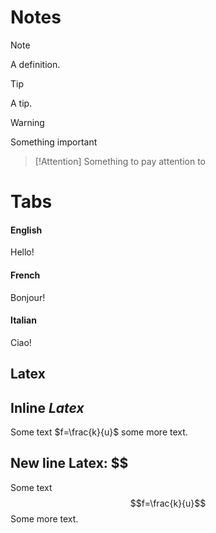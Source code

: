 # Notes
> [!Note]
> A definition.

> [!Tip]
> A tip.

> [!Warning]
> Something important

> [!Attention]
> Something to pay attention to

# Tabs

<!-- tabs:start -->

#### **English**

Hello!

#### **French**

Bonjour!

#### **Italian**

Ciao!

<!-- tabs:end -->

## Latex
## Inline $Latex$
Some text $f=\frac{k}{u}$ some more text.
## New line Latex: $$

Some text$$f=\frac{k}{u}$$ Some more text.